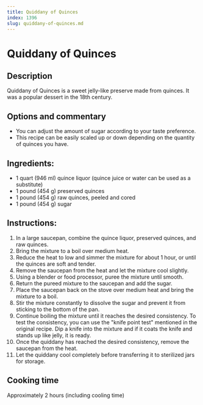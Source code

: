 ```yaml
---
title: Quiddany of Quinces
index: 1396
slug: quiddany-of-quinces.md
---
```


# Quiddany of Quinces

## Description
Quiddany of Quinces is a sweet jelly-like preserve made from quinces. It was a popular dessert in the 18th century.

## Options and commentary
- You can adjust the amount of sugar according to your taste preference.
- This recipe can be easily scaled up or down depending on the quantity of quinces you have.

## Ingredients:
- 1 quart (946 ml) quince liquor (quince juice or water can be used as a substitute)
- 1 pound (454 g) preserved quinces
- 1 pound (454 g) raw quinces, peeled and cored
- 1 pound (454 g) sugar

## Instructions:
1. In a large saucepan, combine the quince liquor, preserved quinces, and raw quinces.
2. Bring the mixture to a boil over medium heat.
3. Reduce the heat to low and simmer the mixture for about 1 hour, or until the quinces are soft and tender.
4. Remove the saucepan from the heat and let the mixture cool slightly.
5. Using a blender or food processor, puree the mixture until smooth.
6. Return the pureed mixture to the saucepan and add the sugar.
7. Place the saucepan back on the stove over medium heat and bring the mixture to a boil.
8. Stir the mixture constantly to dissolve the sugar and prevent it from sticking to the bottom of the pan.
9. Continue boiling the mixture until it reaches the desired consistency. To test the consistency, you can use the "knife point test" mentioned in the original recipe. Dip a knife into the mixture and if it coats the knife and stands up like jelly, it is ready.
10. Once the quiddany has reached the desired consistency, remove the saucepan from the heat.
11. Let the quiddany cool completely before transferring it to sterilized jars for storage.

## Cooking time
Approximately 2 hours (including cooling time)